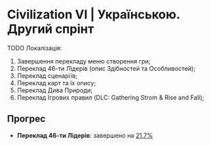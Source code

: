 # Civilization VI | Українською. Другий спрінт
TODO Локалізація:
1. Завершення перекладу меню створення гри;
2. Переклад 46-ти Лідерів (опис Здібностей та Особливостей);
3. Переклад сценаріїв;
4. Переклад карт та їх опису;
5. Переклад Дива Природи;
6. Переклад Ігрових правил (DLC: Gathering Strom & Rise and Fall);

## Прогрес
- **Переклад 46-ти Лідерів**: завершено на <ins>21.7%</ins>
